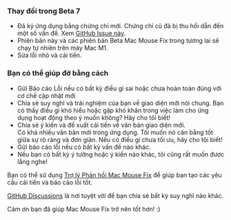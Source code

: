 ### Thay đổi trong Beta 7

- Đã ký ứng dụng bằng chứng chỉ mới. Chứng chỉ cũ đã bị thu hồi dẫn đến một số vấn đề. Xem [GitHub Issue này](https://github.com/noah-nuebling/mac-mouse-fix/issues/95).
- Phiên bản này và các phiên bản Beta Mac Mouse Fix trong tương lai sẽ chạy tự nhiên trên máy Mac M1.
- Sửa lỗi nhỏ và cải tiến.

### Bạn có thể giúp đỡ bằng cách

- Gửi Báo cáo Lỗi nếu có bất kỳ điều gì sai hoặc chưa hoàn toàn đúng với cơ chế cập nhật mới
- Chia sẻ suy nghĩ và trải nghiệm của bạn về giao diện mới nói chung. Bạn có thấy điều gì khó hiểu hoặc gặp khó khăn trong việc làm cho ứng dụng hoạt động theo ý muốn không? Hãy cho tôi biết!
- Chia sẻ ý kiến và đề xuất cải tiến về văn bản giao diện mới.\
   Có khá nhiều văn bản mới trong ứng dụng. Tôi muốn nó cân bằng tốt giữa sự rõ ràng và đơn giản. Nếu có điều gì chưa tối ưu, hãy cho tôi biết!
- Gửi báo cáo lỗi nếu có bất kỳ vấn đề nào khác.
- Nếu bạn có bất kỳ ý tưởng hoặc ý kiến nào khác, tôi cũng rất muốn được lắng nghe!

Bạn có thể sử dụng [Trợ lý Phản hồi Mac Mouse Fix](https://github.com/noah-nuebling/mac-mouse-fix/issues/new/choose) để giúp bạn tạo các yêu cầu cải tiến và báo cáo lỗi tốt.

[GitHub Discussions](https://github.com/noah-nuebling/mac-mouse-fix/discussions/82) là nơi tuyệt vời để bạn chia sẻ bất kỳ suy nghĩ nào khác.

Cảm ơn bạn đã giúp Mac Mouse Fix trở nên tốt hơn! :)